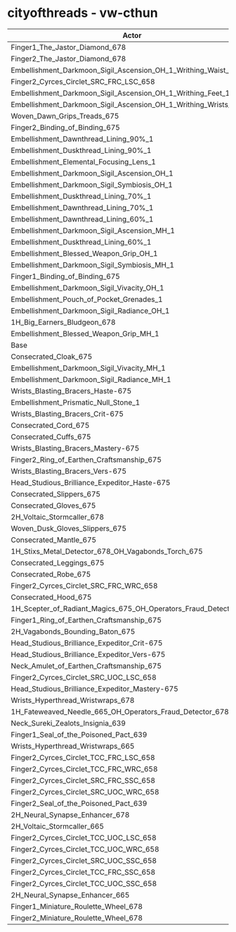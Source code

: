 # cityofthreads - vw-cthun
| Actor | DPS | Increase |
|---|:---:|:---:|
|Finger1_The_Jastor_Diamond_678|2787237|2.30%|
|Finger2_The_Jastor_Diamond_678|2781370|2.09%|
|Embellishment_Darkmoon_Sigil_Ascension_OH_1_Writhing_Waist_1|2760626|1.33%|
|Finger2_Cyrces_Circlet_SRC_FRC_LSC_658|2758848|1.26%|
|Embellishment_Darkmoon_Sigil_Ascension_OH_1_Writhing_Feet_1|2758021|1.23%|
|Embellishment_Darkmoon_Sigil_Ascension_OH_1_Writhing_Wrists_1|2757684|1.22%|
|Woven_Dawn_Grips_Treads_675|2746382|0.80%|
|Finger2_Binding_of_Binding_675|2744746|0.74%|
|Embellishment_Dawnthread_Lining_90%_1|2744654|0.74%|
|Embellishment_Duskthread_Lining_90%_1|2741579|0.63%|
|Embellishment_Elemental_Focusing_Lens_1|2740899|0.60%|
|Embellishment_Darkmoon_Sigil_Ascension_OH_1|2740544|0.59%|
|Embellishment_Darkmoon_Sigil_Symbiosis_OH_1|2739959|0.57%|
|Embellishment_Duskthread_Lining_70%_1|2738834|0.53%|
|Embellishment_Dawnthread_Lining_70%_1|2738592|0.52%|
|Embellishment_Dawnthread_Lining_60%_1|2736231|0.43%|
|Embellishment_Darkmoon_Sigil_Ascension_MH_1|2735169|0.39%|
|Embellishment_Duskthread_Lining_60%_1|2735080|0.39%|
|Embellishment_Blessed_Weapon_Grip_OH_1|2734032|0.35%|
|Embellishment_Darkmoon_Sigil_Symbiosis_MH_1|2732709|0.30%|
|Finger1_Binding_of_Binding_675|2731638|0.26%|
|Embellishment_Darkmoon_Sigil_Vivacity_OH_1|2731099|0.24%|
|Embellishment_Pouch_of_Pocket_Grenades_1|2730245|0.21%|
|Embellishment_Darkmoon_Sigil_Radiance_OH_1|2728388|0.14%|
|1H_Big_Earners_Bludgeon_678|2727690|0.12%|
|Embellishment_Blessed_Weapon_Grip_MH_1|2727297|0.10%|
|Base|2724504|0.00%|
|Consecrated_Cloak_675|2723639|-0.03%|
|Embellishment_Darkmoon_Sigil_Vivacity_MH_1|2722920|-0.06%|
|Embellishment_Darkmoon_Sigil_Radiance_MH_1|2722517|-0.07%|
|Wrists_Blasting_Bracers_Haste-675|2722233|-0.08%|
|Embellishment_Prismatic_Null_Stone_1|2722195|-0.08%|
|Wrists_Blasting_Bracers_Crit-675|2721927|-0.09%|
|Consecrated_Cord_675|2721707|-0.10%|
|Consecrated_Cuffs_675|2721245|-0.12%|
|Wrists_Blasting_Bracers_Mastery-675|2720449|-0.15%|
|Finger2_Ring_of_Earthen_Craftsmanship_675|2720434|-0.15%|
|Wrists_Blasting_Bracers_Vers-675|2720410|-0.15%|
|Head_Studious_Brilliance_Expeditor_Haste-675|2720189|-0.16%|
|Consecrated_Slippers_675|2719793|-0.17%|
|Consecrated_Gloves_675|2719438|-0.19%|
|2H_Voltaic_Stormcaller_678|2719119|-0.20%|
|Woven_Dusk_Gloves_Slippers_675|2718488|-0.22%|
|Consecrated_Mantle_675|2718367|-0.23%|
|1H_Stixs_Metal_Detector_678_OH_Vagabonds_Torch_675|2717806|-0.25%|
|Consecrated_Leggings_675|2717776|-0.25%|
|Consecrated_Robe_675|2715304|-0.34%|
|Finger2_Cyrces_Circlet_SRC_FRC_WRC_658|2715072|-0.35%|
|Consecrated_Hood_675|2713447|-0.41%|
|1H_Scepter_of_Radiant_Magics_675_OH_Operators_Fraud_Detector_678|2710998|-0.50%|
|Finger1_Ring_of_Earthen_Craftsmanship_675|2709141|-0.56%|
|2H_Vagabonds_Bounding_Baton_675|2704807|-0.72%|
|Head_Studious_Brilliance_Expeditor_Crit-675|2702290|-0.82%|
|Head_Studious_Brilliance_Expeditor_Vers-675|2701386|-0.85%|
|Neck_Amulet_of_Earthen_Craftsmanship_675|2699355|-0.92%|
|Finger2_Cyrces_Circlet_SRC_UOC_LSC_658|2698939|-0.94%|
|Head_Studious_Brilliance_Expeditor_Mastery-675|2696189|-1.04%|
|Wrists_Hyperthread_Wristwraps_678|2683037|-1.52%|
|1H_Fateweaved_Needle_665_OH_Operators_Fraud_Detector_678|2678391|-1.69%|
|Neck_Sureki_Zealots_Insignia_639|2677858|-1.71%|
|Finger1_Seal_of_the_Poisoned_Pact_639|2676875|-1.75%|
|Wrists_Hyperthread_Wristwraps_665|2675049|-1.82%|
|Finger2_Cyrces_Circlet_TCC_FRC_LSC_658|2674647|-1.83%|
|Finger2_Cyrces_Circlet_TCC_FRC_WRC_658|2666134|-2.14%|
|Finger2_Cyrces_Circlet_SRC_FRC_SSC_658|2665752|-2.16%|
|Finger2_Cyrces_Circlet_SRC_UOC_WRC_658|2663325|-2.25%|
|Finger2_Seal_of_the_Poisoned_Pact_639|2656278|-2.50%|
|2H_Neural_Synapse_Enhancer_678|2654573|-2.57%|
|2H_Voltaic_Stormcaller_665|2637525|-3.19%|
|Finger2_Cyrces_Circlet_TCC_UOC_LSC_658|2633410|-3.34%|
|Finger2_Cyrces_Circlet_TCC_UOC_WRC_658|2626283|-3.61%|
|Finger2_Cyrces_Circlet_SRC_UOC_SSC_658|2621834|-3.77%|
|Finger2_Cyrces_Circlet_TCC_FRC_SSC_658|2618025|-3.91%|
|Finger2_Cyrces_Circlet_TCC_UOC_SSC_658|2587976|-5.01%|
|2H_Neural_Synapse_Enhancer_665|2586504|-5.07%|
|Finger1_Miniature_Roulette_Wheel_678|2484949|-8.79%|
|Finger2_Miniature_Roulette_Wheel_678|2472047|-9.27%|
